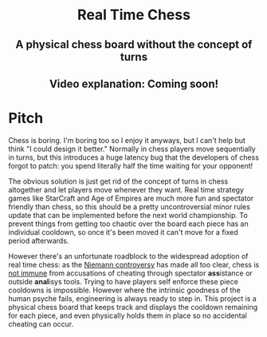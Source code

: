 <h1 align="center">
  <!--<picture><img src="./doc/img/logo.png" height="400"/></picture>-->
  <br />
  Real Time Chess
</h1>
<h2 align="center">
  A physical chess board without the concept of turns
</h2>
<h2 align="center">
  Video explanation: Coming soon!
</h2>

# Pitch

Chess is boring. I'm boring too so I enjoy it anyways, but I can't help but think "I could design it better." Normally in chess players move sequentially in turns, but this introduces a huge latency bug that the developers of chess forgot to patch: you spend literally half the time waiting for your opponent!

The obvious solution is just get rid of the concept of turns in chess altogether and let players move whenever they want. Real time strategy games like StarCraft and Age of Empires are much more fun and spectator friendly than chess, so this should be a pretty uncontroversial minor rules update that can be implemented before the next world championship. To prevent things from getting too chaotic over the board each piece has an individual cooldown, so once it's been moved it can't move for a fixed period afterwards.

However there's an unfortunate roadblock to the widespread adoption of real time chess: as the [Niemann controversy](https://www.cnn.com/2023/09/26/sport/hans-niemann-denies-sex-toys-cheating-chess-spt-intl/index.html) has made all too clear, chess is [not immune](https://www.youtube.com/watch?v=QNuu8KTUEwU) from accusations of cheating through spectator **ass**istance or outside **anal**isys tools. Trying to have players self enforce these piece cooldowns is impossible. However where the intrinsic goodness of the human psyche fails, engineering is always ready to step in. This project is a physical chess board that keeps track and displays the cooldown remaining for each piece, and even physically holds them in place so no accidental cheating can occur.

